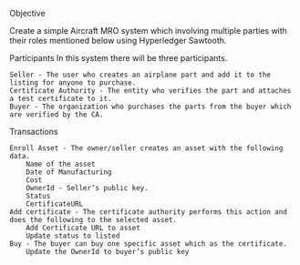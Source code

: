 Objective

Create a simple Aircraft MRO system which involving multiple parties with their roles mentioned below using Hyperledger Sawtooth.

Participants
In this system there will be three participants.

    Seller - The user who creates an airplane part and add it to the listing for anyone to purchase.
    Certificate Authority - The entity who verifies the part and attaches a test certificate to it.
    Buyer - The organization who purchases the parts from the buyer which are verified by the CA.

Transactions

    Enroll Asset - The owner/seller creates an asset with the following data.
        Name of the asset
        Date of Manufacturing
        Cost
        OwnerId - Seller’s public key.
        Status
        CertificateURL
    Add certificate - The certificate authority performs this action and does the following to the selected asset.
        Add Certificate URL to asset
        Update status to listed
    Buy - The buyer can buy one specific asset which as the certificate.
        Update the OwnerId to buyer’s public key

